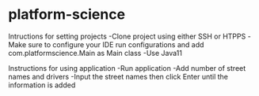 # platform-science

Intructions for setting projects
-Clone project using either SSH or HTPPS
-Make sure to configure your IDE run configurations and add com.platformscience.Main as Main class
-Use Java11

Instructions for using application
-Run application
-Add number of street names and drivers
-Input the street names then click Enter until the information is added
